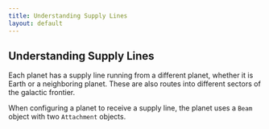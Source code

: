 ```yaml
---
title: Understanding Supply Lines
layout: default
---
```


<h2>Understanding Supply Lines</h2>
Each planet has a supply line running from a different planet, whether it is Earth or a neighboring planet. These are also routes into different sectors of the galactic frontier.

When configuring a planet to receive a supply line, the planet uses a `Beam` object with two `Attachment` objects.
